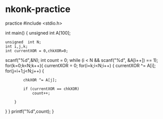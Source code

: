 # nkonk-practice
practice
#include <stdio.h>

int main()
{
	unsigned  int A[100];
	
	unsigned  int N;
    int i,j,k;
    int currentXOR = 0,chkXOR=0;
  scanf("%d",&N);
	int count = 0;
  while (i < N && scanf("%d", &A[i++]) == 1);
  for(k=0;k<N;k++){
  	currentXOR = 0;
  for(i=k;i<N;i++)
  {
  	currentXOR ^= A[i];
  	for(j=i+1;j<N;j++)
  		{
  		
  			chkXOR ^= A[j];
  			
  			if (currentXOR == chkXOR)
  				count++;
  			
  		}
  }
  }
  	printf("%d",count);
}
